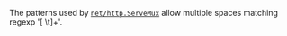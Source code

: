 The patterns used by [`net/http.ServeMux`](//net/http#ServeMux) allow
multiple spaces matching regexp '[ \t]+'.
